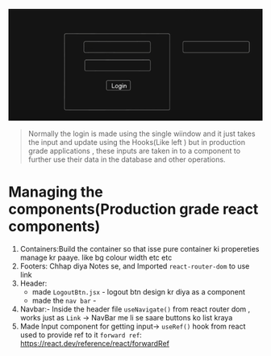 ![Left Side: Normal Forms, Right Side: Production grade forms build with the help of components](image.png) 
> Normally the login is made using the single wiindow and it just takes the input and update using the Hooks(Like left ) but in production grade applications , these inputs are taken in to a component to further use their data in the database and other operations.  
# Managing the components(Production grade react components)  
1. Containers:Build the container so that isse pure container ki propereties manage kr paaye. like bg colour width etc etc
2. Footers: Chhap diya Notes se, and Imported `react-router-dom` to use link
3. Header:
   - made `LogoutBtn.jsx` - logout btn design kr diya as a component
   - made the `nav bar` -
4. Navbar:- Inside the header file `useNavigate()` from react router dom , works just as `Link` -> NavBar me li se saare buttons ko list kraya
5. Made Input component for getting input-> `useRef()` hook from react used to provide ref to it `forward ref`: https://react.dev/reference/react/forwardRef